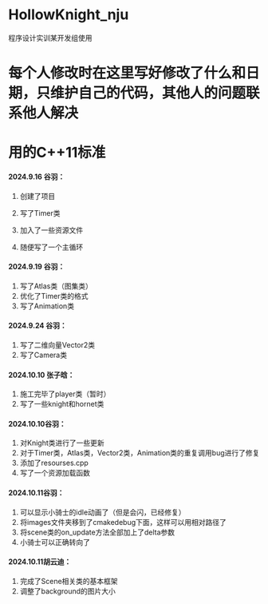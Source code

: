 # HollowKnight_nju
程序设计实训某开发组使用

# 每个人修改时在这里写好修改了什么和日期，只维护自己的代码，其他人的问题联系他人解决



# 用的C++11标准



#### 2024.9.16 谷羽：

1. 创建了项目

2. 写了Timer类

3. 加入了一些资源文件

4. 随便写了一个主循环 

#### 2024.9.19 谷羽：

1. 写了Atlas类（图集类）
2. 优化了Timer类的格式
3. 写了Animation类

#### 2024.9.24 谷羽：

1. 写了二维向量Vector2类
2. 写了Camera类

#### 2024.10.10 张子晗：

1. 施工完毕了player类（暂时）
2. 写了一些knight和hornet类

#### 2024.10.10谷羽：

1. 对Knight类进行了一些更新
2. 对于Timer类，Atlas类，Vector2类，Animation类的重复调用bug进行了修复
3. 添加了resourses.cpp
4. 写了一个资源加载函数

#### 2024.10.11谷羽：

1. 可以显示小骑士的idle动画了（但是会闪，已经修复）
2. 将images文件夹移到了cmakedebug下面，这样可以用相对路径了
3. 将scene类的on_update方法全部加上了delta参数
4. 小骑士可以正确转向了

#### 2024.10.11胡云迪：
1. 完成了Scene相关类的基本框架 
2. 调整了background的图片大小
